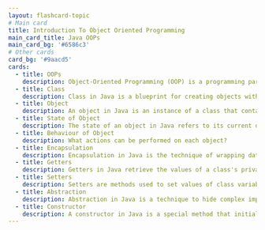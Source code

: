 ```yaml
---
layout: flashcard-topic
# Main card
title: Introduction To Object Oriented Programming
main_card_title: Java OOPs
main_card_bg: '#6586c3'
# Other cards
card_bg: '#9aacd5'
cards:
  - title: OOPs
    description: Object-Oriented Programming (OOP) is a programming paradigm in Java that focuses on creating reusable code for real-life scenarios.
  - title: Class
    description: Class in Java is a blueprint for creating objects with common properties and behaviors.
  - title: Object
    description: An object in Java is an instance of a class that contains data and behavior.
  - title: State of Object
    description: The state of an object in Java refers to its current data values.
  - title: Behaviour of Object
    description: What actions can be performed on each object?
  - title: Encapsulation
    description: Encapsulation in Java is the technique of wrapping data and code together into a single unit.
  - title: Getters
    description: Getters in Java retrieve the values of a class's private fields.
  - title: Setters
    description: Setters are methods used to set values of class variables in Java.
  - title: Abstraction
    description: Abstraction in Java is a technique to hide complex implementation details and provide a simplified view.
  - title: Constructor
    description: A constructor in Java is a special method that initializes objects when they are created.
---
```


